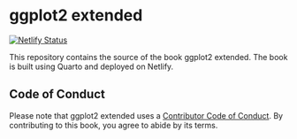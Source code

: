 # ggplot2 extended

[![Netlify Status](https://api.netlify.com/api/v1/badges/6e225d5d-59d4-43ab-a9d3-9bae7ba0c59c/deploy-status)](https://app.netlify.com/sites/bucolic-daffodil-58c1e4/deploys)

This repository contains the source of the book ggplot2 extended. The book is built using Quarto and deployed on Netlify.

## Code of Conduct

Please note that ggplot2 extended uses a [Contributor Code of Conduct](https://www.contributor-covenant.org/version/2/1/code_of_conduct/). By contributing to this book, you agree to abide by its terms.
